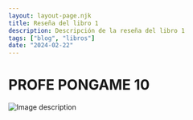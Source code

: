 ```yaml
---
layout: layout-page.njk
title: Reseña del libro 1
description: Descripción de la reseña del libro 1
tags: ["blog", "libros"]
date: "2024-02-22"
---
```

<h1>PROFE PONGAME 10</h1>
<img src="/img/tono.png" alt="Image description">
